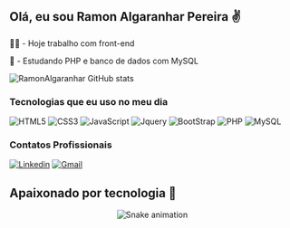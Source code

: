 ## Olá, eu sou <b>Ramon Algaranhar Pereira</b> ✌️

👨‍💻 - Hoje trabalho com front-end

📝 - Estudando PHP e banco de dados com MySQL

![RamonAlgaranhar GitHub stats](https://github-readme-stats.vercel.app/api?username=RamonAlgaranhar&show_icons=true&theme=radical)

### Tecnologias que eu uso no meu dia

<div style="display:inline_block">
    <img align-items="center" alt="HTML5" src="https://img.shields.io/badge/HTML5-E34F26?style=for-the-badge&logo=html5&logoColor=white"/>
    <img align-items="center" alt="CSS3" src="https://img.shields.io/badge/CSS3-1572B6?style=for-the-badge&logo=css3&logoColor=white"/>
    <img align-items="center" alt="JavaScript" src="https://img.shields.io/badge/JavaScript-F7DF1E?style=for-the-badge&logo=javascript&logoColor=black"/>
    <img align-items="center" alt="Jquery" src="https://img.shields.io/badge/jQuery-0769AD?style=for-the-badge&logo=jquery&logoColor=white"/>
    <img align-items="center" alt="BootStrap" src="https://img.shields.io/badge/Bootstrap-563D7C?style=for-the-badge&logo=bootstrap&logoColor=white"/>
    <img align-items="center" alt="PHP" src="https://img.shields.io/badge/PHP-777BB4?style=for-the-badge&logo=php&logoColor=white"/>
    <img align-items="center" alt="MySQL" src="https://img.shields.io/badge/MySQL-00000F?style=for-the-badge&logo=mysql&logoColor=white"/>
</div>

### Contatos Profissionais 

[![Linkedin](https://img.shields.io/badge/LinkedIn-0077B5?style=for-the-badge&logo=linkedin&logoColor=white)](www.linkedin.com/in/ramon-algaranhar-pereira-518b33234)
[![Gmail](https://img.shields.io/badge/Gmail-D14836?style=for-the-badge&logo=gmail&logoColor=white)](mailto:algaranharralg20@gmail.com)

## Apaixonado por tecnologia 💖

<div align="center">

  ![Snake animation](https://github.com/danielbped/danielbped/blob/output/github-contribution-grid-snake.svg)
  
</div>
